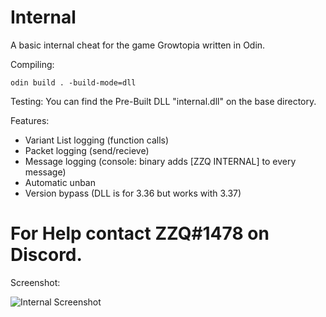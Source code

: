# Internal

A basic internal cheat for the game Growtopia written in Odin.

Compiling:
```
odin build . -build-mode=dll
```

Testing:
You can find the Pre-Built DLL "internal.dll" on the base directory.

Features:
* Variant List logging (function calls)
* Packet logging (send/recieve)
* Message logging (console: binary adds [ZZQ INTERNAL] to every message)
* Automatic unban
* Version bypass (DLL is for 3.36 but works with 3.37)

# For Help contact ZZQ#1478 on Discord.

Screenshot:

![Internal Screenshot](https://i.imgur.com/0c9BxMX.png)
